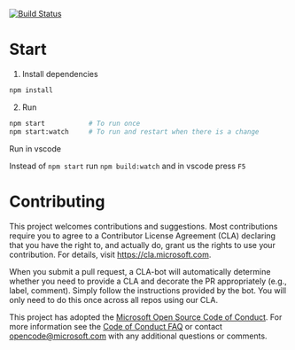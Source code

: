 [![Build Status](https://dev.azure.com/azure-public/azsdk/_apis/build/status/Azure.git-rest-api?branchName=master)](https://dev.azure.com/azure-public/azsdk/_build/latest?definitionId=33&branchName=master)

# Start

1. Install dependencies
```bash
npm install
```

2. Run
```bash
npm start           # To run once
npm start:watch     # To run and restart when there is a change
```

Run in vscode

Instead of `npm start` run `npm build:watch` and in vscode press `F5`

# Contributing

This project welcomes contributions and suggestions.  Most contributions require you to agree to a
Contributor License Agreement (CLA) declaring that you have the right to, and actually do, grant us
the rights to use your contribution. For details, visit https://cla.microsoft.com.

When you submit a pull request, a CLA-bot will automatically determine whether you need to provide
a CLA and decorate the PR appropriately (e.g., label, comment). Simply follow the instructions
provided by the bot. You will only need to do this once across all repos using our CLA.

This project has adopted the [Microsoft Open Source Code of Conduct](https://opensource.microsoft.com/codeofconduct/).
For more information see the [Code of Conduct FAQ](https://opensource.microsoft.com/codeofconduct/faq/) or
contact [opencode@microsoft.com](mailto:opencode@microsoft.com) with any additional questions or comments.
